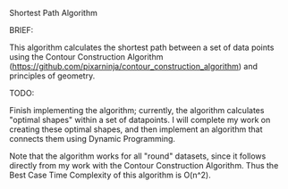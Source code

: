 Shortest Path Algorithm

BRIEF:

This algorithm calculates the shortest path between a set of data points
using the Contour Construction Algorithm (https://github.com/pixarninja/contour_construction_algorithm) and principles
of geometry.

TODO:

Finish implementing the algorithm; currently, the algorithm calculates
"optimal shapes" within a set of datapoints. I will complete my work on
creating these optimal shapes, and then implement an algorithm that
connects them using Dynamic Programming.

Note that the algorithm works for all "round" datasets, since it follows
directly from my work with the Contour Construction Algorithm. Thus
the Best Case Time Complexity of this algorithm is O(n^2).
